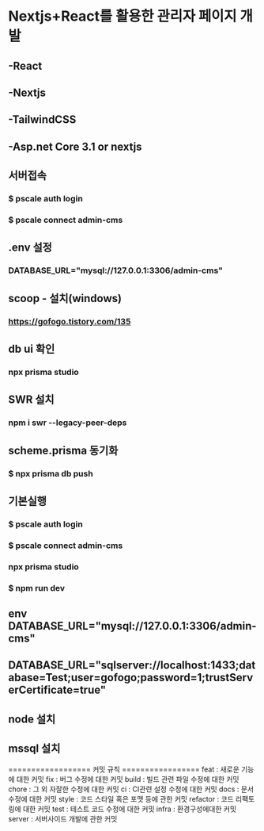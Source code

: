 # Nextjs+React를 활용한 관리자 페이지 개발
## -React
## -Nextjs
## -TailwindCSS
## -Asp.net Core 3.1 or nextjs  

## 서버접속
### $ pscale auth login
### $ pscale connect admin-cms

## .env 설정
### DATABASE_URL="mysql://127.0.0.1:3306/admin-cms"

## scoop - 설치(windows)
### https://gofogo.tistory.com/135



## db ui 확인
### npx prisma studio

## SWR 설치
### npm i swr --legacy-peer-deps

## scheme.prisma 동기화
### $ npx prisma db push

## 기본실행
### $ pscale auth login
### $ pscale connect admin-cms
### npx prisma studio
### $ npm run dev


## env DATABASE_URL="mysql://127.0.0.1:3306/admin-cms"
## DATABASE_URL="sqlserver://localhost:1433;database=Test;user=gofogo;password=1;trustServerCertificate=true"


## node 설치
## mssql 설치


================== 커밋 규칙 =================
feat : 새로운 기능에 대한 커밋
fix : 버그 수정에 대한 커밋
build : 빌드 관련 파일 수정에 대한 커밋 
chore : 그 외 자잘한 수정에 대한 커밋
ci : CI관련 설정 수정에 대한 커밋
docs : 문서 수정에 대한 커밋
style : 코드 스타일 혹은 포맷 등에 관한 커밋
refactor : 코드 리팩토링에 대한 커밋
test : 테스트 코드 수정에 대한 커밋
infra : 환경구성에대한 커밋
server : 서버사이드 개발에 관한 커밋

